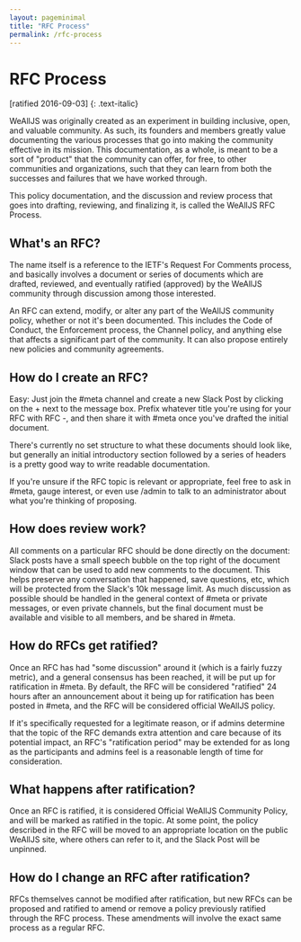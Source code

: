 ```yaml
---
layout: pageminimal
title: "RFC Process"
permalink: /rfc-process
---
```


# RFC Process

[ratified 2016-09-03]
{: .text-italic}

WeAllJS was originally created as an experiment in building inclusive, open, and valuable community. As such, its founders and members greatly value documenting the various processes that go into making the community effective in its mission. This documentation, as a whole, is meant to be a sort of "product" that the community can offer, for free, to other communities and organizations, such that they can learn from both the successes and failures that we have worked through.

This policy documentation, and the discussion and review process that goes into drafting, reviewing, and finalizing it, is called the WeAllJS RFC Process.

<div class="bordered-divider bordered-bottom"></div>

## What's an RFC?

The name itself is a reference to the IETF's Request For Comments process, and basically involves a document or series of documents which are drafted, reviewed, and eventually ratified (approved) by the WeAllJS community through discussion among those interested.

An RFC can extend, modify, or alter any part of the WeAllJS community policy, whether or not it's been documented. This includes the Code of Conduct, the Enforcement process, the Channel policy, and anything else that affects a significant part of the community. It can also propose entirely new policies and community agreements.

<div class="bordered-divider bordered-bottom"></div>

## How do I create an RFC?

Easy: Just join the #meta channel and create a new Slack Post by clicking on the + next to the message box. Prefix whatever title you're using for your RFC with RFC -, and then share it with #meta once you've drafted the initial document.

There's currently no set structure to what these documents should look like, but generally an initial introductory section followed by a series of headers is a pretty good way to write readable documentation.

If you're unsure if the RFC topic is relevant or appropriate, feel free to ask in #meta, gauge interest, or even use /admin to talk to an administrator about what you're thinking of proposing.

<div class="bordered-divider bordered-bottom"></div>

## How does review work?

All comments on a particular RFC should be done directly on the document: Slack posts have a small speech bubble on the top right of the document window that can be used to add new comments to the document. This helps preserve any conversation that happened, save questions, etc, which will be protected from the Slack's 10k message limit. As much discussion as possible should be handled in the general context of #meta or private messages, or even private channels, but the final document must be available and visible to all members, and be shared in #meta.

<div class="bordered-divider bordered-bottom"></div>

## How do RFCs get ratified?

Once an RFC has had "some discussion" around it (which is a fairly fuzzy metric), and a general consensus has been reached, it will be put up for ratification in #meta. By default, the RFC will be considered "ratified" 24 hours after an announcement about it being up for ratification has been posted in #meta, and the RFC will be considered official WeAllJS policy.

If it's specifically requested for a legitimate reason, or if admins determine that the topic of the RFC demands extra attention and care because of its potential impact, an RFC's "ratification period" may be extended for as long as the participants and admins feel is a reasonable length of time for consideration.

<div class="bordered-divider bordered-bottom"></div>

## What happens after ratification?

Once an RFC is ratified, it is considered Official WeAllJS Community Policy, and will be marked as ratified in the topic. At some point, the policy described in the RFC will be moved to an appropriate location on the public WeAllJS site, where others can refer to it, and the Slack Post will be unpinned.

<div class="bordered-divider bordered-bottom"></div>

## How do I change an RFC after ratification?

RFCs themselves cannot be modified after ratification, but new RFCs can be proposed and ratified to amend or remove a policy previously ratified through the RFC process. These amendments will involve the exact same process as a regular RFC.
